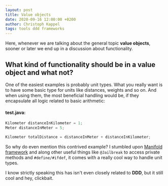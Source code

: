 ```yaml
---
layout: post
title: Value objects
date: 2020-09-16 12:00:00 +0200
author: Christoph Kappel
tags: tools ddd frameworks
---
```

Here, whenever we are talking about the general topic **value objects**, sooner or later we end up
in a discussion about functionality.

## What kind of functionality should be in a value object and what not?

One of the easiest examples is probably unit types. What you really want is to have some basic type
for units like distances, weights and so on. And when using them, the most beneficial handling
would be, if they encapsulate all logic related to basic arithmetic:

#### **test.java:**
```java
Kilometer distanceInKilometer = 1;
Meter distanceInMeter = 5;

Kilometer totalDistance = distanceInMeter + distanceInKilometer;
```

So why do even mention this contrived example? I stumbled upon [Manifold framework][1] and along
other useful things like `@Jailbreak` to access private methods and `#define/#ifdef`, it comes with
 a really cool way to handle unit types.

I know strictly speaking this has isn't even closely related to **DDD**, but it still cool and
hey, clickbait.

[1]: https://manifold.systems/
